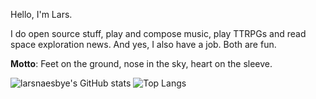 Hello, I'm Lars.

I do open source stuff, play and compose music, play TTRPGs and read space exploration news. And yes, I also have a job. Both are fun.

__Motto__: Feet on the ground, nose in the sky, heart on the sleeve.

![larsnaesbye's GitHub stats](https://github-readme-stats.vercel.app/api?username=larsnaesbye&count_private=true&show_icons=true&theme=tokyonight&include_all_commits=true&hide_title=true&cache_seconds=1800)
![Top Langs](https://github-readme-stats.vercel.app/api/top-langs/?username=larsnaesbye&layout=compact&theme=tokyonight&langs_count=10&cache_seconds=1800)
